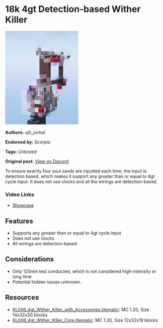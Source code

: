 # 18k 4gt Detection-based Wither Killer
<img alt="image.png" src="images/image.png?raw=1" height="300px">

**Authors:** *xjh_jorhai*

**Endorsed by:** *Scorpio*

**Tags:** *Untested*

**Original post:** [View on Discord](https://discord.com/channels/913065809096638494/1392524135212650507)

To ensure exactly four soul sands are inputted each time, the input is detection based, which makes it support any greater than or equal to 4gt cycle input. It does not use clocks and all the wirings are detection-based.
### Video Links
- [Showcase](https://www.bilibili.com/video/BV1KC4y1u7si/)

## Features
- Supports any greater than or equal to 4gt cycle input
- Does not use clocks
- All wirings are detection-based

## Considerations
- Only 120min test conducted, which is not considered high-intensity or long time
- Potential hidden issues unknown.

## Resources
- [KL006_4gt_Wither_Killer_with_Accessories.litematic](attachments/KL006_4gt_Wither_Killer_with_Accessories.litematic): MC 1.20, Size 14x32x20 blocks
- [KL006_4gt_Wither_Killer_Core.litematic](attachments/KL006_4gt_Wither_Killer_Core.litematic): MC 1.20, Size 12x32x19 blocks
